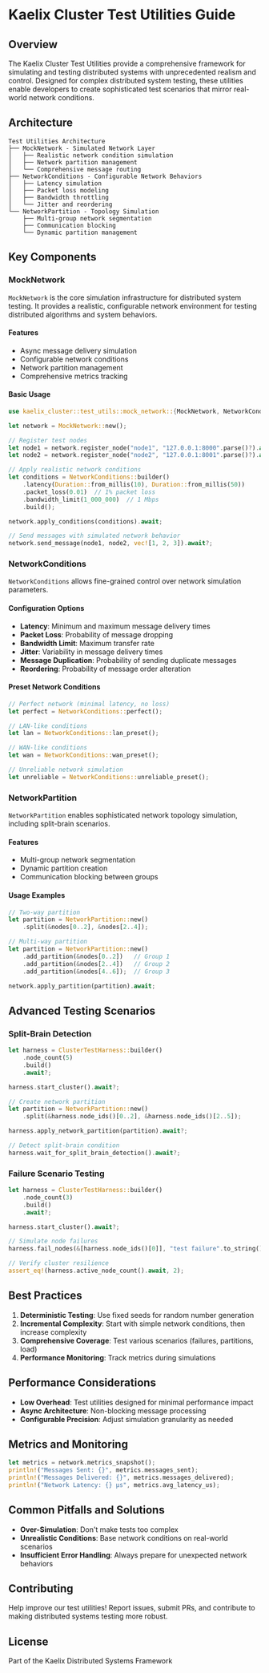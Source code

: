 # Kaelix Cluster Test Utilities Guide

## Overview

The Kaelix Cluster Test Utilities provide a comprehensive framework for simulating and testing distributed systems with unprecedented realism and control. Designed for complex distributed system testing, these utilities enable developers to create sophisticated test scenarios that mirror real-world network conditions.

## Architecture

```
Test Utilities Architecture
├── MockNetwork - Simulated Network Layer
│   ├── Realistic network condition simulation
│   ├── Network partition management
│   └── Comprehensive message routing
├── NetworkConditions - Configurable Network Behaviors
│   ├── Latency simulation
│   ├── Packet loss modeling
│   ├── Bandwidth throttling
│   └── Jitter and reordering
└── NetworkPartition - Topology Simulation
    ├── Multi-group network segmentation
    ├── Communication blocking
    └── Dynamic partition management
```

## Key Components

### MockNetwork

`MockNetwork` is the core simulation infrastructure for distributed system testing. It provides a realistic, configurable network environment for testing distributed algorithms and system behaviors.

#### Features
- Async message delivery simulation
- Configurable network conditions
- Network partition management
- Comprehensive metrics tracking

#### Basic Usage

```rust
use kaelix_cluster::test_utils::mock_network::{MockNetwork, NetworkConditions};

let network = MockNetwork::new();

// Register test nodes
let node1 = network.register_node("node1", "127.0.0.1:8000".parse()?).await?;
let node2 = network.register_node("node2", "127.0.0.1:8001".parse()?).await?;

// Apply realistic network conditions
let conditions = NetworkConditions::builder()
    .latency(Duration::from_millis(10), Duration::from_millis(50))
    .packet_loss(0.01)  // 1% packet loss
    .bandwidth_limit(1_000_000)  // 1 Mbps
    .build();

network.apply_conditions(conditions).await;

// Send messages with simulated network behavior
network.send_message(node1, node2, vec![1, 2, 3]).await?;
```

### NetworkConditions

`NetworkConditions` allows fine-grained control over network simulation parameters.

#### Configuration Options
- **Latency**: Minimum and maximum message delivery times
- **Packet Loss**: Probability of message dropping
- **Bandwidth Limit**: Maximum transfer rate
- **Jitter**: Variability in message delivery times
- **Message Duplication**: Probability of sending duplicate messages
- **Reordering**: Probability of message order alteration

#### Preset Network Conditions

```rust
// Perfect network (minimal latency, no loss)
let perfect = NetworkConditions::perfect();

// LAN-like conditions
let lan = NetworkConditions::lan_preset();

// WAN-like conditions
let wan = NetworkConditions::wan_preset();

// Unreliable network simulation
let unreliable = NetworkConditions::unreliable_preset();
```

### NetworkPartition

`NetworkPartition` enables sophisticated network topology simulation, including split-brain scenarios.

#### Features
- Multi-group network segmentation
- Dynamic partition creation
- Communication blocking between groups

#### Usage Examples

```rust
// Two-way partition
let partition = NetworkPartition::new()
    .split(&nodes[0..2], &nodes[2..4]);

// Multi-way partition
let partition = NetworkPartition::new()
    .add_partition(&nodes[0..2])   // Group 1
    .add_partition(&nodes[2..4])   // Group 2
    .add_partition(&nodes[4..6]);  // Group 3

network.apply_partition(partition).await;
```

## Advanced Testing Scenarios

### Split-Brain Detection

```rust
let harness = ClusterTestHarness::builder()
    .node_count(5)
    .build()
    .await?;

harness.start_cluster().await?;

// Create network partition
let partition = NetworkPartition::new()
    .split(&harness.node_ids()[0..2], &harness.node_ids()[2..5]);

harness.apply_network_partition(partition).await?;

// Detect split-brain condition
harness.wait_for_split_brain_detection().await?;
```

### Failure Scenario Testing

```rust
let harness = ClusterTestHarness::builder()
    .node_count(3)
    .build()
    .await?;

harness.start_cluster().await?;

// Simulate node failures
harness.fail_nodes(&[harness.node_ids()[0]], "test failure".to_string()).await?;

// Verify cluster resilience
assert_eq!(harness.active_node_count().await, 2);
```

## Best Practices

1. **Deterministic Testing**: Use fixed seeds for random number generation
2. **Incremental Complexity**: Start with simple network conditions, then increase complexity
3. **Comprehensive Coverage**: Test various scenarios (failures, partitions, load)
4. **Performance Monitoring**: Track metrics during simulations

## Performance Considerations

- **Low Overhead**: Test utilities designed for minimal performance impact
- **Async Architecture**: Non-blocking message processing
- **Configurable Precision**: Adjust simulation granularity as needed

## Metrics and Monitoring

```rust
let metrics = network.metrics_snapshot();
println!("Messages Sent: {}", metrics.messages_sent);
println!("Messages Delivered: {}", metrics.messages_delivered);
println!("Network Latency: {} µs", metrics.avg_latency_us);
```

## Common Pitfalls and Solutions

- **Over-Simulation**: Don't make tests too complex
- **Unrealistic Conditions**: Base network conditions on real-world scenarios
- **Insufficient Error Handling**: Always prepare for unexpected network behaviors

## Contributing

Help improve our test utilities! Report issues, submit PRs, and contribute to making distributed systems testing more robust.

## License

Part of the Kaelix Distributed Systems Framework
